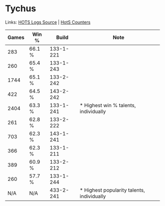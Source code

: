 # Tychus

Links: [HOTS Logs Source](https://www.hotslogs.com/Sitewide/HeroDetails?Hero=Tychus) | [HotS Counters](http://hotscounters.com/#/hero/Tychus)

Games  | Win %  | Build     | Note
-----  | -----  | -----     | ----
283    | 66.1 % | 133-1-221 | 
260    | 65.4 % | 133-1-243 | 
1744   | 65.1 % | 133-2-242 | 
422    | 64.5 % | 143-2-242 | 
2404   | 63.3 % | 133-1-241 | * Highest win % talents, individually
261    | 62.8 % | 133-2-222 | 
703    | 62.3 % | 143-1-241 | 
366    | 62.3 % | 133-1-211 | 
389    | 60.9 % | 133-2-212 | 
260    | 57.7 % | 133-1-244 | 
N/A    | N/A    | 433-2-241 | * Highest popularity talents, individually
